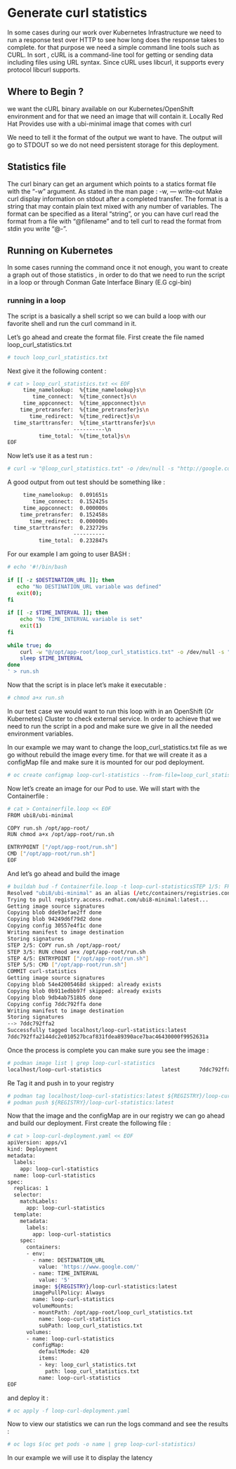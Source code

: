 # Generate curl statistics 

In some cases during our work over Kubernetes Infrastructure we need to run a response test over HTTP to see how long does the response takes to complete.
for that purpose we need a simple command line tools such as CURL.
In sort , cURL is a command-line tool for getting or sending data including files using URL syntax. Since cURL uses libcurl, it supports every protocol libcurl supports.

## Where to Begin ?

we want the cURL binary available on our Kubernetes/OpenShift environment and for that we need an image that will contain it. Locally Red Hat Provides use with a ubi-minimal image that comes with curl

We need to tell it the format of the output we want to have. The output will go to STDOUT so we do not need persistent storage for this deployment.

## Statistics file

The curl binary can get an argument which points to a statics format file with the “-w” argument.
As stated in the man page :
-w, — write-out <format>
Make curl display information on stdout after a completed transfer. The format is a string that may contain plain text mixed with any number of variables. The format can be specified as a literal “string”, or you can have curl read the format from a file with “@filename” and to tell curl to read the format from stdin you write “@-”.

## Running on Kubernetes

In some cases running the command once it not enough, you want to create a graph out of those statistics , in order to do that we need to run the script in a loop or through Conman Gate Interface Binary (E.G cgi-bin)

### running in a loop

The script is a basically a shell script so we can build a loop with our favorite shell and run the curl command in it.

Let’s go ahead and create the format file. First create the file named loop_curl_statistics.txt

```bash
# touch loop_curl_statistics.txt
```

Next give it the following content :

```bash
# cat > loop_curl_statistics.txt << EOF
     time_namelookup:  %{time_namelookup}s\n
        time_connect:  %{time_connect}s\n
     time_appconnect:  %{time_appconnect}s\n
    time_pretransfer:  %{time_pretransfer}s\n
       time_redirect:  %{time_redirect}s\n
  time_starttransfer:  %{time_starttransfer}s\n
                     ----------\n
          time_total:  %{time_total}s\n
EOF
```

Now let’s use it as a test run :

```bash
# curl -w "@loop_curl_statistics.txt" -o /dev/null -s "http://google.com/"
```

A good output from out test should be something like :

```bash
     time_namelookup:  0.091651s
        time_connect:  0.152425s
     time_appconnect:  0.000000s
    time_pretransfer:  0.152458s
       time_redirect:  0.000000s
  time_starttransfer:  0.232729s
                     ----------
          time_total:  0.232847s
```

For our example I am going to user BASH :

```bash
# echo '#!/bin/bash
           
if [[ -z $DESTINATION_URL ]]; then
   echo "No DESTINATION_URL variable was defined"
   exit(0);                                      
fi         
  
if [[ -z $TIME_INTERVAL ]]; then 
    echo "No TIME_INTERVAL variable is set" 
    exit(1)                                 
fi          
  
while true; do
    curl -w "@/opt/app-root/loop_curl_statistics.txt" -o /dev/null -s "$DESTINATION_URL"
    sleep $TIME_INTERVAL                                             
done                    
' > run.sh
```

Now that the script is in place let’s make it executable :

```bash
# chmod a+x run.sh
```

In our test case we would want to run this loop with in an OpenShift (Or Kubernetes) Cluster to check external service. In order to achieve that we need to run the script in a pod and make sure we give in all the needed environment variables.

In our example we may want to change the loop_curl_statistics.txt file as we go without rebuild the image every time. for that we will create it as a configMap file and make sure it is mounted for our pod deployment.


```bash
# oc create configmap loop-curl-statistics --from-file=loop_curl_statistics.txt=loop_curl_statistics.txt
```

Now let’s create an image for our Pod to use. We will start with the Containerfile :

```bash
# cat > Containerfile.loop << EOF
FROM ubi8/ubi-minimal

COPY run.sh /opt/app-root/ 
RUN chmod a+x /opt/app-root/run.sh

ENTRYPOINT ["/opt/app-root/run.sh"]
CMD ["/opt/app-root/run.sh"] 
EOF
```

And let’s go ahead and build the image

```bash
# buildah bud -f Containerfile.loop -t loop-curl-statisticsSTEP 1/5: FROM ubi8/ubi-minimal
Resolved "ubi8/ubi-minimal" as an alias (/etc/containers/registries.conf.d/000-shortnames.conf)
Trying to pull registry.access.redhat.com/ubi8-minimal:latest...
Getting image source signatures
Copying blob dde93efae2ff done  
Copying blob 94249d6f79d2 done  
Copying config 30557e4f1c done  
Writing manifest to image destination
Storing signatures
STEP 2/5: COPY run.sh /opt/app-root/ 
STEP 3/5: RUN chmod a+x /opt/app-root/run.sh
STEP 4/5: ENTRYPOINT ["/opt/app-root/run.sh"]
STEP 5/5: CMD ["/opt/app-root/run.sh"] 
COMMIT curl-statistics
Getting image source signatures
Copying blob 54e42005468d skipped: already exists  
Copying blob 0b911edbb97f skipped: already exists  
Copying blob 9db4ab7518b5 done  
Copying config 7ddc792ffa done  
Writing manifest to image destination
Storing signatures
--> 7ddc792ffa2
Successfully tagged localhost/loop-curl-statistics:latest
7ddc792ffa2144dc2e010527bcaf831fdea89390ace7bac46430000f9952631a
```

Once the process is complete you can make sure you see the image :

```bash
# podman image list | grep loop-curl-statistics
localhost/loop-curl-statistics                   latest      7ddc792ffa21  13 seconds ago  104 MB
```

Re Tag it and push in to your registry 
```bash
# podman tag localhost/loop-curl-statistics:latest ${REGISTRY}/loop-curl-statistics:latest
# podman push ${REGISTRY}/loop-curl-statistics:latest
```

Now that the image and the configMap are in our registry we can go ahead and build our deployment.
First create the following file :

```bash
# cat > loop-curl-deployment.yaml << EOF 
apiVersion: apps/v1 
kind: Deployment
metadata:
  labels:
    app: loop-curl-statistics
  name: loop-curl-statistics
spec:
  replicas: 1
  selector:
    matchLabels:
      app: loop-curl-statistics
  template:
    metadata:
      labels:
        app: loop-curl-statistics
    spec:
      containers:
      - env:
        - name: DESTINATION_URL
          value: 'https://www.google.com/'
        - name: TIME_INTERVAL
          value: '5' 
        image: ${REGISTRY}/loop-curl-statistics:latest
        imagePullPolicy: Always
        name: loop-curl-statistics
        volumeMounts:
        - mountPath: /opt/app-root/loop_curl_statistics.txt
          name: loop-curl-statistics
          subPath: loop_curl_statistics.txt
      volumes:
      - name: loop-curl-statistics
        configMap:
          defaultMode: 420
          items:
          - key: loop_curl_statistics.txt
            path: loop_curl_statistics.txt
          name: loop-curl-statistics
EOF
```

and deploy it :
```bash
# oc apply -f loop-curl-deployment.yaml
```

Now to view our statistics we can run the logs command and see the results :
```bash
# oc logs $(oc get pods -o name | grep loop-curl-statistics)
```
In our example we will use it to display the latency